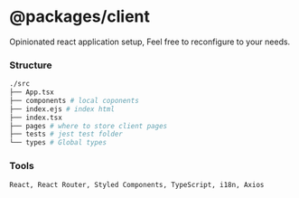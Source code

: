 # @packages/client

Opinionated react application setup, Feel free to reconfigure to your needs.

### Structure
```bash
./src
├── App.tsx
├── components # local coponents
├── index.ejs # index html
├── index.tsx
├── pages # where to store client pages
├── tests # jest test folder
└── types # Global types
```

### Tools

```bash
React, React Router, Styled Components, TypeScript, i18n, Axios
```

